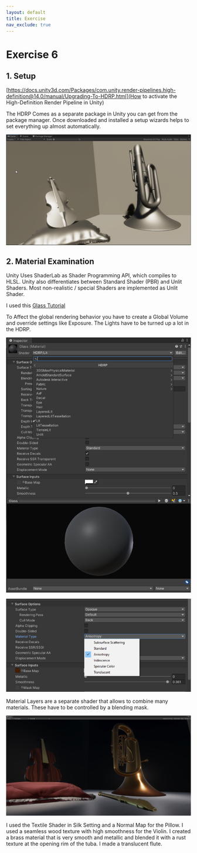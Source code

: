 ```yaml
---
layout: default
title: Exercise
nav_exclude: true
---
```


# Exercise 6


## 1. Setup

[https://docs.unity3d.com/Packages/com.unity.render-pipelines.high-definition@14.0/manual/Upgrading-To-HDRP.html](How to activate the High-Definition Render Pipeline in Unity)

The HDRP Comes as a separate package in Unity you can get from the package manager. Once downloaded and installed a setup wizards helps to set everything up almost automatically.

![out of the box](./img/wilhelm_ex6_outofthebox.png)

## 2. Material Examination

Unity Uses ShaderLab as Shader Programming API, which compiles to HLSL.
Unity also differentiates between Standard Shader (PBR) and Unlit Shaders. Most non-realistic / special Shaders are implemented as Unlit Shader.

I used this [Glass Tutorial](https://www.youtube.com/watch?v=Gfq1aB2-qtk)

To Affect the global rendering behavior you have to create a Global Volume and override settings like Exposure.
The Lights have to be turned up a lot in the HDRP.

![out of the box](./img/wilhelm_ex6_hdrpshaders.png)

![out of the box](./img/wilhelm_ex6_hdrpshaders2.png)

Material Layers are a separate shader that allows to combine many materials. These have to be controlled by a blending mask.

![out of the box](./img/wilhelm_ex6_after_SMAA.png)

I used the Textile Shader in Silk Setting and a Normal Map for the Pillow.
I used a seamless wood texture with high smoothness for the Violin. I created a brass material that is very smooth and metallic and blended it with a rust texture at the opening rim of the tuba.
I made a translucent flute.
